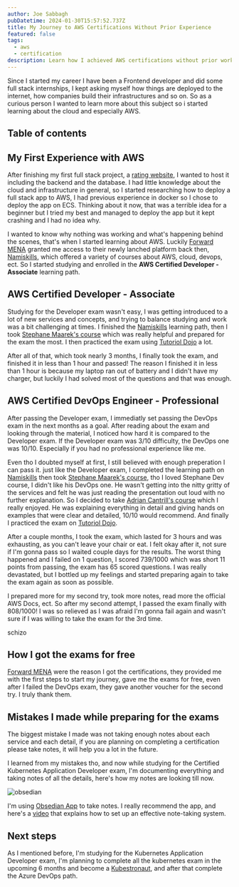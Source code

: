 ```yaml
---
author: Joe Sabbagh 
pubDatetime: 2024-01-30T15:57:52.737Z
title: My Journey to AWS Certifications Without Prior Experience
featured: false
tags:
  - aws
  - certification
description: Learn how I achieved AWS certifications without prior working experience, the challenges I faced, and the strategies I used to succeed.
---
```

<base target="_blank">

Since I started my career I have been a Frontend developer and did some full stack internships, I kept asking myself how things are deployed to the internet, how companies build their infrastructures and so on. So as a curious person I wanted to learn more about this subject so i started learning about the cloud and especially AWS.

## Table of contents

## My First Experience with AWS

After finishing my first full stack project, a [rating website](https://github.com/joesabbagh1/rating-app), I wanted to host it including the backend and the database. I had little knowledge about the cloud and infrastructure in general, so I started researching how to deploy a full stack app to AWS, I had previous experience in docker so I chose to deploy the app on ECS. Thinking about it now, that was a terrible idea for a beginner but I tried my best and managed to deploy the app but it kept crashing and I had no idea why. 

I wanted to know why nothing was working and what's happening behind the scenes, that's when I started learning about AWS. Luckily [Forward MENA](https://forwardmena.org/) granted me access to their newly lanched platform back then, [Namiskills](https://nammiskills.org/), which offered a variety of courses about AWS, cloud, devops, ect. So I started studying and enrolled in the **AWS Certified Developer - Associate** learning path.


## AWS Certified Developer - Associate

Studying for the Developer exam wasn't easy, I was getting introduced to a lot of new services and concepts, and trying to balance studying and work was a bit challenging at times. I finished the [Namiskills](https://nammiskills.org/) learning path, then I took [Stephane Maarek's course](https://www.udemy.com/course/aws-certified-developer-associate-dva-c01/) which was really helpful and prepared for the exam the most. I then practiced the exam using [Tutoriol Dojo](https://tutorialsdojo.com/) a lot.

After all of that, which took nearly 3 months, I finally took the exam, and finished it in less than 1 hour and passed! The reason I finished it in less than 1 hour is because my laptop ran out of battery and I didn't have my charger, but luckily I had solved most of the questions and that was enough.


## AWS Certified DevOps Engineer - Professional

After passing the Developer exam, I immediatly set passing the DevOps exam in the next months as a goal. After reading about the exam and looking through the material, I noticed how hard it is compared to the Developer exam. If the Developer exam was 3/10 difficulty, the DevOps one was 10/10. Especially if you had no professional experience like me. 

Even tho I doubted myself at first, I still believed with enough preperation I can pass it. just like the Developer exam, I completed the learning path on [Namiskills](https://nammiskills.org/) then took [Stephane Maarek's course](https://www.udemy.com/course/aws-certified-devops-engineer-professional-hands-on/), tho I loved Stephane Dev course, I didn't like his DevOps one. He wasn't getting into the nitty gritty of the services and felt he was just reading the presentation out loud with no further explanation. So I decided to take [Adrian Cantrill's course](https://learn.cantrill.io/p/aws-certified-devops-engineer-professional) which I really enjoyed. He was explaining everything in detail and giving hands on examples that were clear and detailed, 10/10 would recommend. And finally I practiced the exam on [Tutoriol Dojo](https://tutorialsdojo.com/).

After a couple months, I took the exam, which lasted for 3 hours and was exhausting, as you can't leave your chair or eat. I felt okay after it, not sure if I'm gonna pass so I waited couple days for the results. The worst thing happened and I failed on 1 question, I scored 739/1000 which was short 11 points from passing, the exam has 65 scored questions. I was really devastated, but I bottled up my feelings and started preparing again to take the exam again as soon as possible. 

I prepared more for my second try, took more notes, read more the official AWS Docs, ect. So after my second attempt, I passed the exam finally with 808/1000! I was so relieved as I was afraid I'm gonna fail again and wasn't sure if I was willing to take the exam for the 3rd time.

schizo

## How I got the exams for free

[Forward MENA](https://forwardmena.org/) were the reason I got the certifications, they provided me with the first steps to start my journey, gave me the exams for free, even after I failed the DevOps exam, they gave another voucher for the second try. I truly thank them. 

## Mistakes I made while preparing for the exams

The biggest mistake I made was not taking enough notes about each service and each detail, if you are planning on completing a certification please take notes, it will help you a lot in the future. 

I learned from my mistakes tho, and now while studying for the Certified Kubernetes Application Developer exam, I'm documenting everything and taking notes of all the details, here's how my notes are looking till now.

![obsedian](@assets/images/obsedian.png)

I'm using [Obsedian App](https://obsidian.md/) to take notes. I really recommend the app, and here's a [video](https://youtu.be/oxUVn37-Igk?si=mM51mMo3dxohDIe7) that explains how to set up an effective note-taking system.

## Next steps

As I mentioned before, I'm studying for the Kubernetes Application Developer exam, I'm planning to complete all the kubernetes exam in the upcoming 6 months and become a [Kubestronaut](https://training.linuxfoundation.org/resources/kubestronaut-program/#:~:text=The%20Kubestronaut%20Program%20recognizes%20community,an%20exclusive%20jacket%20and%20more), and after that complete the Azure DevOps path.
